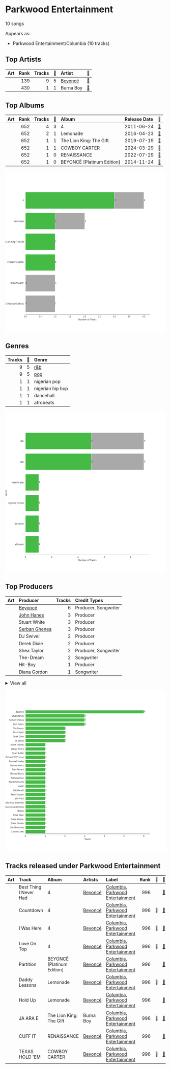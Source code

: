 # Parkwood Entertainment

10 songs

Appears as:
- Parkwood Entertainment/Columbia (10 tracks)

## Top Artists

| Art | Rank | Tracks | 💚 | Artist | 🔗 |
|:---|---:|---:|---:|:---|:---|
| <img src="https://i.scdn.co/image/ab6761610000e5eb247f44069c0bd1781df2f785" alt="" width="50" /> | 139 | 9 | 5 | [Beyoncé](../../artists/beyoncé/overview.md) | [🔗](https://open.spotify.com/artist/6vWDO969PvNqNYHIOW5v0m) |
| <img src="https://i.scdn.co/image/ab6761610000e5eb2d405f4858ce3cd52d409c98" alt="" width="50" /> | 430 | 1 | 1 | Burna Boy | [🔗](https://open.spotify.com/artist/3wcj11K77LjEY1PkEazffa) |



## Top Albums

| Art | Rank | Tracks | 💚 | Album | Release Date | 🔗 |
|:---|---:|---:|---:|:---|:---|:---|
| <img src="https://i.scdn.co/image/ab67616d0000b273ff5429125128b43572dbdccd" alt="" width="50" /> | 652 | 4 | 3 | 4 | 2011-06-24 | [🔗](https://open.spotify.com/album/1gIC63gC3B7o7FfpPACZQJ) |
| <img src="https://i.scdn.co/image/ab67616d0000b27389992f4d7d4ab94937bf9e23" alt="" width="50" /> | 652 | 2 | 1 | Lemonade | 2016-04-23 | [🔗](https://open.spotify.com/album/7dK54iZuOxXFarGhXwEXfF) |
| <img src="https://i.scdn.co/image/ab67616d0000b2734ccc03169b086af698178a99" alt="" width="50" /> | 652 | 1 | 1 | The Lion King: The Gift | 2019-07-19 | [🔗](https://open.spotify.com/album/552zi1M53PQAX5OH4FIdTx) |
| <img src="https://i.scdn.co/image/ab67616d0000b2731572698fff8a1db257a53599" alt="" width="50" /> | 652 | 1 | 1 | COWBOY CARTER | 2024-03-29 | [🔗](https://open.spotify.com/album/6BzxX6zkDsYKFJ04ziU5xQ) |
| <img src="https://i.scdn.co/image/ab67616d0000b2730e58a0f8308c1ad403d105e7" alt="" width="50" /> | 652 | 1 | 0 | RENAISSANCE | 2022-07-29 | [🔗](https://open.spotify.com/album/6FJxoadUE4JNVwWHghBwnb) |
| <img src="https://i.scdn.co/image/ab67616d0000b2730d1d6e9325275f104f8e33f3" alt="" width="50" /> | 652 | 1 | 0 | BEYONCÉ [Platinum Edition] | 2014-11-24 | [🔗](https://open.spotify.com/album/2UJwKSBUz6rtW4QLK74kQu) |

![Bar chart of top 6 albums](../../images/labels/parkwood_entertainment/albums.png)

## Genres

| Tracks | 💚 | Genre |
|---:|---:|:---|
| 9 | 5 | [r&b](../../genres/r_b/overview.md) |
| 9 | 5 | [pop](../../genres/pop/overview.md) |
| 1 | 1 | nigerian pop |
| 1 | 1 | nigerian hip hop |
| 1 | 1 | dancehall |
| 1 | 1 | afrobeats |

![Bar chart of top 6 genres](../../images/labels/parkwood_entertainment/genres.png)

## Top Producers

| Art | Producer | Tracks | Credit Types |
|:---|:---|---:|:---|
| <img src="https://i.scdn.co/image/ab6761610000e5eb247f44069c0bd1781df2f785" alt="" width="50" /> | [Beyoncé](../../artists/beyoncé/overview.md) | 6 | Producer, Songwriter |
| | [John Hanes](../../producers/john_hanes/overview.md) | 3 | Producer |
| | Stuart White | 3 | Producer |
| | [Serban Ghenea](../../producers/serban_ghenea/overview.md) | 3 | Producer |
| | DJ Swivel | 2 | Producer |
| | Derek Dixie | 2 | Producer |
| | Shea Taylor | 2 | Producer, Songwriter |
| | The-Dream | 2 | Songwriter |
| | Hit-Boy | 1 | Producer |
| | Diana Gordon | 1 | Songwriter |


<details>
<summary>View all</summary>

| Art | Producer | Tracks | Credit Types |
|:---|:---|---:|:---|
| | Cecil Bernardy | 1 | Producer |
| | Michael Bivins | 1 | Songwriter |
| | bülow (bülow) | 1 | Songwriter |
| | Raphael Saadiq | 1 | Producer, Songwriter |
| | Brent Kutzle | 1 | Producer |
| | Cainon Lamb | 1 | Songwriter |
| | Kevin Cossom | 1 | Songwriter |
| | Nate Ferraro | 1 | Producer, Songwriter |
| | Lowell | 1 | Songwriter |
| | Hotae Alexander Jang | 1 | Producer |
| | Kuk Harrell | 1 | Producer |
| | Richard "P2J" Isong | 1 | Producer, Songwriter |
| | Alex Nibley | 1 | Producer |
| | Andrea Roberts | 1 | Producer |
| | John Silas Cranfield | 1 | Producer |
| <img src="https://i.scdn.co/image/ab6761610000e5eb2d405f4858ce3cd52d409c98" alt="" width="50" /> | Burna Boy | 1 | Songwriter |
| | Diane Warren | 1 | Songwriter |
| | Wanya Morris | 1 | Songwriter |
| | Julie Frost | 1 | Songwriter |
| | Matheus Braz | 1 | Producer |
| | Mariel Gomerez | 1 | Producer |
| | Brian Vincent Bates | 1 | Producer, Songwriter |
| | Alex Delicata | 1 | Producer, Songwriter |
| | [Ryan Tedder](../../producers/ryan_tedder/overview.md) | 1 | Producer |
| | Ester Dean | 1 | Songwriter |
| | Nathan Morris | 1 | Songwriter |

</details>


![Bar chart of top 30 producers](../../images/labels/parkwood_entertainment/producers.png)
## Tracks released under Parkwood Entertainment

| Art | Track | Album | Artists | Label | Rank | 💚 | 🔗 |
|:---|:---|:---|:---|:---|---:|:---|:---|
| <img src="https://i.scdn.co/image/ab67616d0000b273ff5429125128b43572dbdccd" alt="" width="50" /> | Best Thing I Never Had | 4 | [Beyoncé](../../artists/beyoncé/overview.md) | [Columbia](../columbia), [Parkwood Entertainment](.) | 996 | | [🔗](https://open.spotify.com/track/3lBRNqXjPp2j3JMTCXDTNO) |
| <img src="https://i.scdn.co/image/ab67616d0000b273ff5429125128b43572dbdccd" alt="" width="50" /> | Countdown | 4 | [Beyoncé](../../artists/beyoncé/overview.md) | [Columbia](../columbia), [Parkwood Entertainment](.) | 996 | 💚 | [🔗](https://open.spotify.com/track/3axkNosdVQLZiq1HakuGhc) |
| <img src="https://i.scdn.co/image/ab67616d0000b273ff5429125128b43572dbdccd" alt="" width="50" /> | I Was Here | 4 | [Beyoncé](../../artists/beyoncé/overview.md) | [Columbia](../columbia), [Parkwood Entertainment](.) | 996 | 💚 | [🔗](https://open.spotify.com/track/64Tp4KN5U5rtqrasP5a7FH) |
| <img src="https://i.scdn.co/image/ab67616d0000b273ff5429125128b43572dbdccd" alt="" width="50" /> | Love On Top | 4 | [Beyoncé](../../artists/beyoncé/overview.md) | [Columbia](../columbia), [Parkwood Entertainment](.) | 996 | 💚 | [🔗](https://open.spotify.com/track/1z6WtY7X4HQJvzxC4UgkSf) |
| <img src="https://i.scdn.co/image/ab67616d0000b2730d1d6e9325275f104f8e33f3" alt="" width="50" /> | Partition | BEYONCÉ [Platinum Edition] | [Beyoncé](../../artists/beyoncé/overview.md) | [Columbia](../columbia), [Parkwood Entertainment](.) | 996 | | [🔗](https://open.spotify.com/track/5hgnY0mVcVetszbb85qeDg) |
| <img src="https://i.scdn.co/image/ab67616d0000b27389992f4d7d4ab94937bf9e23" alt="" width="50" /> | Daddy Lessons | Lemonade | [Beyoncé](../../artists/beyoncé/overview.md) | [Columbia](../columbia), [Parkwood Entertainment](.) | 996 | 💚 | [🔗](https://open.spotify.com/track/71OvX5NNLrmz7rpq1ANTQn) |
| <img src="https://i.scdn.co/image/ab67616d0000b27389992f4d7d4ab94937bf9e23" alt="" width="50" /> | Hold Up | Lemonade | [Beyoncé](../../artists/beyoncé/overview.md) | [Columbia](../columbia), [Parkwood Entertainment](.) | 996 | | [🔗](https://open.spotify.com/track/0rzNMzZsubFcXSEh7dnem7) |
| <img src="https://i.scdn.co/image/ab67616d0000b2734ccc03169b086af698178a99" alt="" width="50" /> | JA ARA E | The Lion King: The Gift | Burna Boy | [Columbia](../columbia), [Parkwood Entertainment](.) | 996 | 💚 | [🔗](https://open.spotify.com/track/6pdip6qgVJOI5JxqgbAlu6) |
| <img src="https://i.scdn.co/image/ab67616d0000b2730e58a0f8308c1ad403d105e7" alt="" width="50" /> | CUFF IT | RENAISSANCE | [Beyoncé](../../artists/beyoncé/overview.md) | [Columbia](../columbia), [Parkwood Entertainment](.) | 996 | | [🔗](https://open.spotify.com/track/1xzi1Jcr7mEi9K2RfzLOqS) |
| <img src="https://i.scdn.co/image/ab67616d0000b2731572698fff8a1db257a53599" alt="" width="50" /> | TEXAS HOLD 'EM | COWBOY CARTER | [Beyoncé](../../artists/beyoncé/overview.md) | [Columbia](../columbia), [Parkwood Entertainment](.) | 996 | 💚 | [🔗](https://open.spotify.com/track/7wLShogStyDeZvL0a6daN5) |
